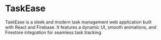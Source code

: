 # TaskEase
TaskEase is a sleek and modern task management web application built with React and Firebase. It features a dynamic UI, smooth animations, and Firestore integration for seamless task tracking.
